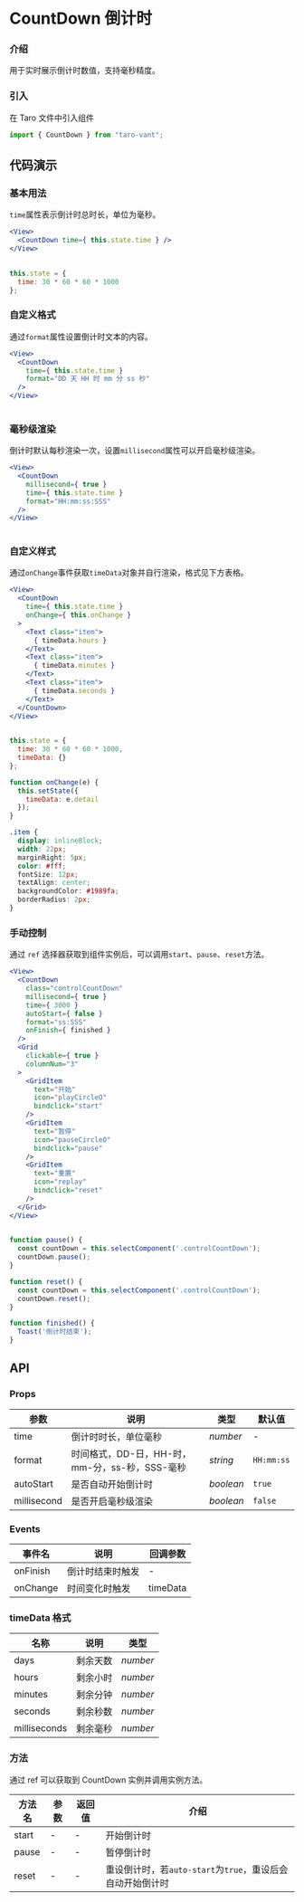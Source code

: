 # CountDown 倒计时

### 介绍

用于实时展示倒计时数值，支持毫秒精度。

### 引入

在 Taro 文件中引入组件

```js
import { CountDown } from "taro-vant"; 
```

## 代码演示

### 基本用法

`time`属性表示倒计时总时长，单位为毫秒。

```jsx
<View>
  <CountDown time={ this.state.time } />
</View>
 
```

```js
this.state = {
  time: 30 * 60 * 60 * 1000
}; 
```

### 自定义格式

通过`format`属性设置倒计时文本的内容。

```jsx
<View>
  <CountDown
    time={ this.state.time }
    format="DD 天 HH 时 mm 分 ss 秒"
  />
</View>
 
```

### 毫秒级渲染

倒计时默认每秒渲染一次，设置`millisecond`属性可以开启毫秒级渲染。

```jsx
<View>
  <CountDown
    millisecond={ true }
    time={ this.state.time }
    format="HH:mm:ss:SSS"
  />
</View>
 
```

### 自定义样式

通过`onChange`事件获取`timeData`对象并自行渲染，格式见下方表格。

```jsx
<View>
  <CountDown
    time={ this.state.time }
    onChange={ this.onChange }
  >
    <Text class="item">
      { timeData.hours }
    </Text>
    <Text class="item">
      { timeData.minutes }
    </Text>
    <Text class="item">
      { timeData.seconds }
    </Text>
  </CountDown>
</View>
 
```

```js
this.state = {
  time: 30 * 60 * 60 * 1000,
  timeData: {}
};

function onChange(e) {
  this.setState({
    timeData: e.detail
  });
} 
```

```css
.item {
  display: inlineBlock;
  width: 22px;
  marginRight: 5px;
  color: #fff;
  fontSize: 12px;
  textAlign: center;
  backgroundColor: #1989fa;
  borderRadius: 2px;
}
```

### 手动控制

通过 `ref` 选择器获取到组件实例后，可以调用`start`、`pause`、`reset`方法。

```jsx
<View>
  <CountDown
    class="controlCountDown"
    millisecond={ true }
    time={ 3000 }
    autoStart={ false }
    format="ss:SSS"
    onFinish={ finished }
  />
  <Grid
    clickable={ true }
    columnNum="3"
  >
    <GridItem
      text="开始"
      icon="playCircleO"
      bindclick="start"
    />
    <GridItem
      text="暂停"
      icon="pauseCircleO"
      bindclick="pause"
    />
    <GridItem
      text="重置"
      icon="replay"
      bindclick="reset"
    />
  </Grid>
</View>
 
```

```js
function pause() {
  const countDown = this.selectComponent('.controlCountDown');
  countDown.pause();
}

function reset() {
  const countDown = this.selectComponent('.controlCountDown');
  countDown.reset();
}

function finished() {
  Toast('倒计时结束');
} 
```

## API

### Props

|  参数  | 说明 | 类型 | 默认值 |
| --- | --- | --- | --- |
|  time  | 倒计时时长，单位毫秒 | _number_ | - |
|  format  | 时间格式，DD-日，HH-时，mm-分，ss-秒，SSS-毫秒 | _string_ | `HH:mm:ss` |
|  autoStart  | 是否自动开始倒计时 | _boolean_ | `true` |
|  millisecond  | 是否开启毫秒级渲染 | _boolean_ | `false` |

### Events

|  事件名  | 说明                                         | 回调参数 |
| ------ | -------------------------------------------- | -------- |
|  onFinish  | 倒计时结束时触发                             | -        |
|  onChange  | 时间变化时触发| timeData |

### timeData 格式

|  名称          | 说明     | 类型     |
| ------------ | -------- | -------- |
|  days          | 剩余天数 | _number_ |
|  hours         | 剩余小时 | _number_ |
|  minutes       | 剩余分钟 | _number_ |
|  seconds       | 剩余秒数 | _number_ |
|  milliseconds  | 剩余毫秒 | _number_ |

### 方法

通过 ref 可以获取到 CountDown 实例并调用实例方法。

|  方法名  | 参数 | 返回值 | 介绍 |
| --- | --- | --- | --- |
|  start  | - | - | 开始倒计时 |
|  pause  | - | - | 暂停倒计时 |
|  reset  | - | - | 重设倒计时，若`auto-start`为`true`，重设后会自动开始倒计时 |
